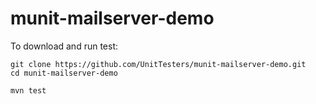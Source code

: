 # munit-mailserver-demo

To download and run test:

```
git clone https://github.com/UnitTesters/munit-mailserver-demo.git
cd munit-mailserver-demo

mvn test

```